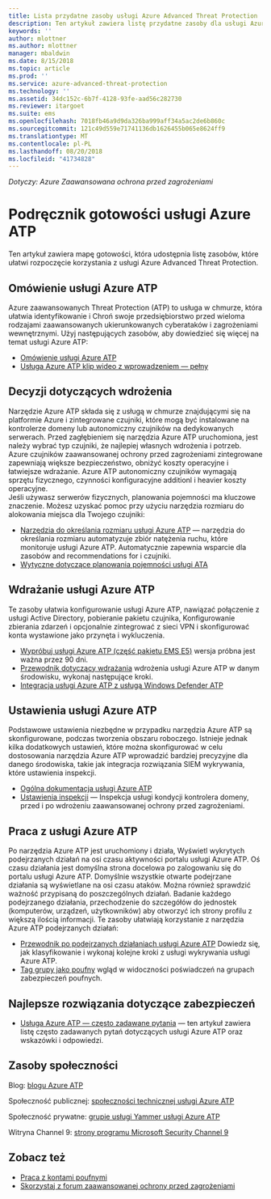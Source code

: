 ```yaml
---
title: Lista przydatne zasoby usługi Azure Advanced Threat Protection | Dokumentacja firmy Microsoft
description: Ten artykuł zawiera listę przydatne zasoby dla usługi Azure ATP
keywords: ''
author: mlottner
ms.author: mlottner
manager: mbaldwin
ms.date: 8/15/2018
ms.topic: article
ms.prod: ''
ms.service: azure-advanced-threat-protection
ms.technology: ''
ms.assetid: 34dc152c-6b7f-4128-93fe-aad56c282730
ms.reviewer: itargoet
ms.suite: ems
ms.openlocfilehash: 7018fb46a9d9da326ba999aff34a5ac2de6b860c
ms.sourcegitcommit: 121c49d559e71741136db1626455b065e8624ff9
ms.translationtype: MT
ms.contentlocale: pl-PL
ms.lasthandoff: 08/20/2018
ms.locfileid: "41734828"
---
```

*Dotyczy: Azure Zaawansowana ochrona przed zagrożeniami*



# <a name="azure-atp-readiness-guide"></a>Podręcznik gotowości usługi Azure ATP

Ten artykuł zawiera mapę gotowości, która udostępnia listę zasobów, które ułatwi rozpoczęcie korzystania z usługi Azure Advanced Threat Protection. 

## <a name="understanding-azure-atp"></a>Omówienie usługi Azure ATP

Azure zaawansowanych Threat Protection (ATP) to usługa w chmurze, która ułatwia identyfikowanie i Chroń swoje przedsiębiorstwo przed wieloma rodzajami zaawansowanych ukierunkowanych cyberataków i zagrożeniami wewnętrznymi. Użyj następujących zasobów, aby dowiedzieć się więcej na temat usługi Azure ATP: 
- [Omówienie usługi Azure ATP](what-is-atp.md)
- [Usługa Azure ATP klip wideo z wprowadzeniem — pełny](https://www.youtube.com/watch?v=KX-xpFc0sBw) 

## <a name="deployment-decisions"></a>Decyzji dotyczących wdrożenia

Narzędzie Azure ATP składa się z usługą w chmurze znajdującymi się na platformie Azure i zintegrowane czujniki, które mogą być instalowane na kontrolerze domeny lub autonomiczny czujników na dedykowanych serwerach. Przed zagłębieniem się narzędzia Azure ATP uruchomiona, jest należy wybrać typ czujniki, że najlepiej własnych wdrożenia i potrzeb. Azure czujników zaawansowanej ochrony przed zagrożeniami zintegrowane zapewniają większe bezpieczeństwo, obniżyć koszty operacyjne i łatwiejsze wdrażanie. Azure ATP autonomiczny czujników wymagają sprzętu fizycznego, czynności konfiguracyjne additionl i heavier koszty operacyjne. <br>Jeśli używasz serwerów fizycznych, planowania pojemności ma kluczowe znaczenie. Możesz uzyskać pomoc przy użyciu narzędzia rozmiaru do alokowania miejsca dla Twojego czujniki: 
- [Narzędzia do określania rozmiaru usługi Azure ATP](http://aka.ms/aatpsizingtool) — narzędzia do określania rozmiaru automatyzuje zbiór natężenia ruchu, które monitoruje usługi Azure ATP. Automatycznie zapewnia wsparcie dla zasobów and recommendations for i czujniki. 
- [Wytyczne dotyczące planowania pojemności usługi ATA](atp-capacity-planning.md)

## <a name="deploy-azure-atp"></a>Wdrażanie usługi Azure ATP

Te zasoby ułatwia konfigurowanie usługi Azure ATP, nawiązać połączenie z usługi Active Directory, pobieranie pakietu czujnika, Konfigurowanie zbierania zdarzeń i opcjonalnie zintegrować z sieci VPN i skonfigurować konta wystawione jako przynęta i wykluczenia. 
- [Wypróbuj usługi Azure ATP (część pakietu EMS E5)](http://aka.ms/aatptrial) wersja próbna jest ważna przez 90 dni.
- [Przewodnik dotyczący wdrażania](install-atp-step1.md) wdrożenia usługi Azure ATP w danym środowisku, wykonaj następujące kroki.
- [Integracja usługi Azure ATP z usługą Windows Defender ATP](integrate-wd-atp.md)

## <a name="azure-atp-settings"></a>Ustawienia usługi Azure ATP

Podstawowe ustawienia niezbędne w przypadku narzędzia Azure ATP są skonfigurowane, podczas tworzenia obszaru roboczego. Istnieje jednak kilka dodatkowych ustawień, które można skonfigurować w celu dostosowania narzędzia Azure ATP wprowadzić bardziej precyzyjne dla danego środowiska, takie jak integracja rozwiązania SIEM wykrywania, które ustawienia inspekcji. 

- [Ogólna dokumentacja usługi Azure ATP](what-is-atp.md)
- [Ustawienia inspekcji](https://blogs.technet.microsoft.com/positivesecurity/2017/08/18/ata-auditing-auditpol-advanced-audit-settings-enforcement-lightweight-gateway-service-discovery/) — Inspekcja usługi kondycji kontrolera domeny, przed i po wdrożeniu zaawansowanej ochrony przed zagrożeniami. 

## <a name="work-with-azure-atp"></a>Praca z usługi Azure ATP

Po narzędzia Azure ATP jest uruchomiony i działa, Wyświetl wykrytych podejrzanych działań na osi czasu aktywności portalu usługi Azure ATP. Oś czasu działania jest domyślna strona docelowa po zalogowaniu się do portalu usługi Azure ATP. Domyślnie wszystkie otwarte podejrzane działania są wyświetlane na osi czasu ataków. Można również sprawdzić ważność przypisaną do poszczególnych działań. Badanie każdego podejrzanego działania, przechodzenie do szczegółów do jednostek (komputerów, urządzeń, użytkowników) aby otworzyć ich strony profilu z większą ilością informacji. Te zasoby ułatwiają korzystanie z narzędzia Azure ATP podejrzanych działań: 

- [Przewodnik po podejrzanych działaniach usługi Azure ATP](suspicious-activity-guide.md) Dowiedz się, jak klasyfikowanie i wykonaj kolejne kroki z usługi wykrywania usługi Azure ATP.
- [Tag grupy jako poufny](sensitive-accounts.md) wgląd w widoczności poświadczeń na grupach zabezpieczeń poufnych.

## <a name="security-best-practices"></a>Najlepsze rozwiązania dotyczące zabezpieczeń

- [Usługa Azure ATP — często zadawane pytania](atp-technical-faq.md) — ten artykuł zawiera listę często zadawanych pytań dotyczących usługi Azure ATP oraz wskazówki i odpowiedzi. 

## <a name="community-resources"></a>Zasoby społeczności

Blog: [blogu Azure ATP](https://aka.ms/aatpblog)

Społeczność publicznej: [społeczności technicznej usługi Azure ATP](https://aka.ms/AatpCom)

Społeczność prywatne: [grupie usługi Yammer usługi Azure ATP](https://www.yammer.com/azureadvisors/#/threads/inGroup?type=in_group&feedId=9386893&view=all)

Witryna Channel 9: [strony programu Microsoft Security Channel 9](https://channel9.msdn.com/Shows/Microsoft-Security/)



## <a name="see-also"></a>Zobacz też

- [Praca z kontami poufnymi](sensitive-accounts.md)
- [Skorzystaj z forum zaawansowanej ochrony przed zagrożeniami](https://aka.ms/azureatpcommunity)
